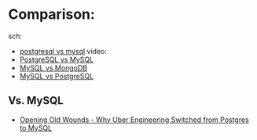 # Comparison:
sch:
- [postgresql vs mysql](https://www.youtube.com/results?search_query=postgresql+vs+mysql)
video:
- [PostgreSQL vs MySQL](https://youtu.be/btjBNKP49Rk)
- [MySQL vs MongoDB](https://youtu.be/OdgZ0jr4jpM)
- [MySQL vs PostgreSQL](https://youtu.be/vAv5lks4gzA)

## Vs. MySQL
- [Opening Old Wounds - Why Uber Engineering Switched from Postgres to MySQL](https://youtu.be/_E43l5EbNI4)
